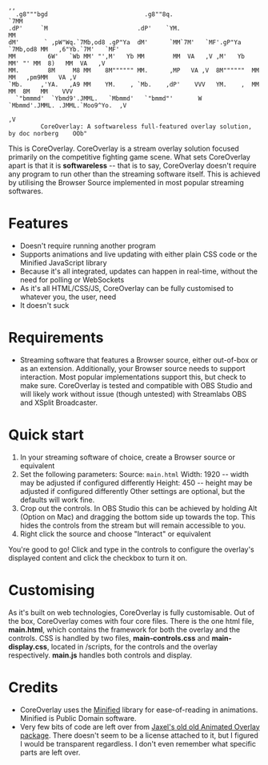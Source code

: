 ```
                                                                           ,,                    
  .g8"""bgd                           .g8""8q.                           `7MM                    
.dP'     `M                         .dP'    `YM.                           MM                    
dM'       ` ,pW"Wq.`7Mb,od8 .gP"Ya  dM'      `MM`7M'   `MF'.gP"Ya `7Mb,od8 MM   ,6"Yb.`7M'   `MF'
MM         6W'   `Wb MM' "',M'   Yb MM        MM  VA   ,V ,M'   Yb  MM' "' MM  8)   MM  VA   ,V
MM.        8M     M8 MM    8M"""""" MM.      ,MP   VA ,V  8M""""""  MM     MM   ,pm9MM   VA ,V
`Mb.     ,'YA.   ,A9 MM    YM.    , `Mb.    ,dP'    VVV   YM.    ,  MM     MM  8M   MM    VVV
  `"bmmmd'  `Ybmd9'.JMML.   `Mbmmd'   `"bmmd"'       W     `Mbmmd'.JMML. .JMML.`Moo9^Yo.  ,V
                                                                                          ,V
         CoreOverlay: A softwareless full-featured overlay solution, by doc norberg    OOb"
```

This is CoreOverlay. CoreOverlay is a stream overlay solution focused primarily on the competitive fighting game scene. What sets CoreOverlay apart is that it is **softwareless** -- that is to say, CoreOverlay doesn't require any program to run other than the streaming software itself. This is achieved by utilising the Browser Source implemented in most popular streaming softwares.

# Features

* Doesn't require running another program
* Supports animations and live updating with either plain CSS code or the Minified JavaScript library
* Because it's all integrated, updates can happen in real-time, without the need for polling or WebSockets
* As it's all HTML/CSS/JS, CoreOverlay can be fully customised to whatever you, the user, need
* It doesn't suck

# Requirements

* Streaming software that features a Browser source, either out-of-box or as an extension. Additionally, your Browser source needs to support interaction. Most popular implementations support this, but check to make sure. CoreOverlay is tested and compatible with OBS Studio and will likely work without issue (though untested) with Streamlabs OBS and XSplit Broadcaster.

# Quick start

1. In your streaming software of choice, create a Browser source or equivalent
2. Set the following parameters:
    Source: `main.html`
    Width: 1920 -- width may be adjusted if configured differently
    Height: 450 -- height may be adjusted if configured differently
    Other settings are optional, but the defaults will work fine.
3. Crop out the controls. In OBS Studio this can be achieved by holding Alt (Option on Mac) and dragging the bottom side up towards the top. This hides the controls from the stream but will remain accessible to you.
4. Right click the source and choose "Interact" or equivalent

You're good to go! Click and type in the controls to configure the overlay's displayed content and click the checkbox to turn it on.

# Customising

As it's built on web technologies, CoreOverlay is fully customisable. Out of the box, CoreOverlay comes with four core files. There is the one html file, **main.html**, which contains the framework for both the overlay and the controls. CSS is handled by two files, **main-controls.css** and **main-display.css**, located in /scripts, for the controls and the overlay respectively. **main.js** handles both controls and display.

# Credits

* CoreOverlay uses the [Minified](https://github.com/timjansen/minified.js) library for ease-of-reading in animations. Minified is Public Domain software.
* Very few bits of code are left over from [Jaxel's old old Animated Overlay package](https://obsproject.com/forum/resources/animating-streams-with-scoreboard-assistant.373/). There doesn't seem to be a license attached to it, but I figured I would be transparent regardless. I don't even remember what specific parts are left over.
